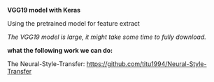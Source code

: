 **VGG19 model with Keras**

Using the pretrained model for feature extract

*The VGG19 model is large, it might take some time to fully download.*


**what the following work we can do:**

The Neural-Style-Transfer: 
https://github.com/titu1994/Neural-Style-Transfer




